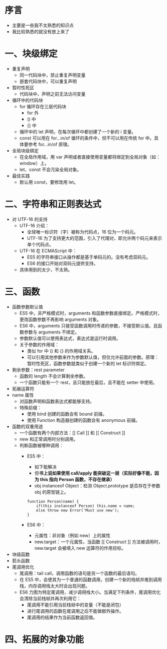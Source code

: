 # 序言
- 主要是一些我不太熟悉的知识点
- 我比较熟悉的就没有放上来了


# 一、块级绑定
- 重复声明
	- 同一代码块中，禁止重复声明变量
	- 嵌套代码块中，可以重复声明
- 暂时性死区
	- 代码块中，声明之前无法访问变量
- 循环中的代码块
	- for 循环存在三层代码块
		- for 外
		- () 中
		- {} 中
	- 循环中的 let 声明，在每次循环中都创建了一个新的 i 变量。
	- const 可以用在 for...in/of 循环的条件中，但不可以用在传统 for 中。具体要参考 for...in/of 原理。
- 全局块级绑定
	- 在全局作用域，用 var 声明或者直接使用变量都将绑定到全局对象（如：window）上。
	- let、const 不会污染全局对象。
- 最佳实践
	- 默认用 const，要修改用 let。

# 二、字符串和正则表达式
- 对 UTF-16 的支持
	- UTF-16 介绍：
		- 全球唯一标识符（字）被称为代码点，16 位为一个码元。
		- UTF-16 为了支持更大的范围，引入了代理对，即允许两个码元来表示单个代码点。
	- UTF-16 在 ECMAScript 中：
		- ES5 的字符串接口从操作都是基于单码元的。没有考虑双码元。
		- ES6 的接口开始对双码元提供支持。
	- 具体用到的太少，不太熟。

# 三、函数
- 函数参数默认值
	- ES5 中，非严格模式时，arguments 和函数参数直接绑定。严格模式时，更改函数参数不再影响 arguments 对象。
	- ES6 中，arguments 只接受函数调用时传递的参数，不接受默认值。且函数参数与 arguments 不绑定。
	- 参数默认值可以使用表达式，表达式是运行时调用。
	- 关于参数的作用域：
		- 类似 for 中 () 和 {} 的作用域关系。
		- 可以引用其他参数来作为参数默认值，但仅允许前面的参数。原理：暂时性死区，函数参数就类似于创建一个新的 let 标识符绑定。
- 剩余参数：rest parameter
	- 函数的 length 不会计算剩余参数。
	- 一个函数只能有一个 rest，且只能放在最后，且不能在 setter 中使用。
- 拓展运算符
- name 属性
	- 对函数声明和函数表达式都能够支持。
	- 特殊前缀：
		- 使用 bind 创建的函数会有 bound 前缀。
		- 使用 Function 构造器创建的函数会有 anonymous 前缀。
- 函数的双重用途
	- 一个函数有两个内部方法：[[ Call ]] 和 [[ Construct ]]
	- new 和正常调用时分别调用。
	- 判断函数被哪种调用：
		- ES5 中：
			- 如下能解决
			- 但**书上说如果使用 call/apply 能突破这一层（实际好像不能，因为 this 指向 Person 函数，不存在继承）**
			- obj instanceof Object：检测 Object.prototype 是否存在于参数 obj 的原型链上。
		
			```
			function Person(name) {
				if(this instanceof Person) this.name = name;
				else throw new Error('Must use new');
			}
			```
		- ES6 中：
			- 元属性：非对象（例如 new）上的属性
			- new.target：一个元属性，当函数 [[ Construct ]] 方法被调用时，new.target 会被填入 new 运算符的作用目标。
- 块级函数
- 箭头函数
- 尾调用优化
	- 尾调用：tail call，调用函数的语句是另一个函数的最后语句。
	- 在 ES5 中，会使其为一个普通的函数调用，创建一个新的栈帧并推到调用栈，内存调用栈太大时会出现问题。
	- ES6 力图为特定尾调用，减少调用栈大小。当满足下列条件，尾调用优化会清除当前栈帧并再次利用它：
		- 尾调用不能引用当前栈帧中的变量（不能是闭包）
		- 进行尾调用的函数在尾调用之后不能做额外操作。
		- 尾调用的结果作为当前函数返回值。

# 四、拓展的对象功能

		
		
		
		
		
		
		
		
		